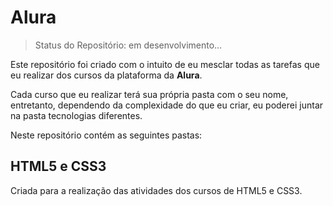 # Alura
>Status do Repositório: em desenvolvimento...

Este repositório foi criado com o intuito de eu mesclar todas as tarefas que eu realizar dos cursos da plataforma da **Alura**.

Cada curso que eu realizar terá sua própria pasta com o seu nome, entretanto, dependendo da complexidade do que eu criar, eu poderei juntar na pasta tecnologias diferentes.

Neste repositório contém as seguintes pastas:

## HTML5 e CSS3

Criada para a realização das atividades dos cursos de HTML5 e CSS3.